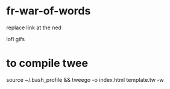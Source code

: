 # fr-war-of-words

replace link at the ned

lofi gifs

# to compile twee

source ~/.bash_profile &&
tweego -o index.html template.tw -w
